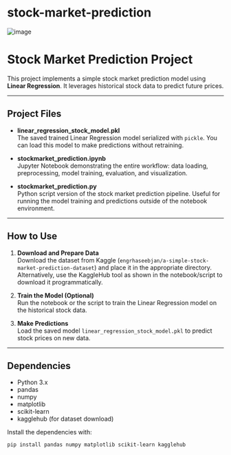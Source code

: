 # stock-market-prediction
![image](https://github.com/user-attachments/assets/de928dc9-605f-4a18-925d-52ec6fd60541)

# Stock Market Prediction Project

This project implements a simple stock market prediction model using **Linear Regression**. It leverages historical stock data to predict future prices.

---

## Project Files

- **linear_regression_stock_model.pkl**  
  The saved trained Linear Regression model serialized with `pickle`. You can load this model to make predictions without retraining.

- **stockmarket_prediction.ipynb**  
  Jupyter Notebook demonstrating the entire workflow: data loading, preprocessing, model training, evaluation, and visualization.

- **stockmarket_prediction.py**  
  Python script version of the stock market prediction pipeline. Useful for running the model training and predictions outside of the notebook environment.

---

## How to Use

1. **Download and Prepare Data**  
   Download the dataset from Kaggle (`engrhaseebjan/a-simple-stock-market-prediction-dataset`) and place it in the appropriate directory.  
   Alternatively, use the KaggleHub tool as shown in the notebook/script to download it programmatically.

2. **Train the Model (Optional)**  
   Run the notebook or the script to train the Linear Regression model on the historical stock data.

3. **Make Predictions**  
   Load the saved model `linear_regression_stock_model.pkl` to predict stock prices on new data.

---

## Dependencies

- Python 3.x  
- pandas  
- numpy  
- matplotlib  
- scikit-learn  
- kagglehub (for dataset download)

Install the dependencies with:

```bash
pip install pandas numpy matplotlib scikit-learn kagglehub

